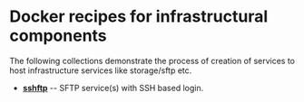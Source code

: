 # Docker recipes for infrastructural components

The following collections demonstrate the process of creation of services to host infrastructure services like storage/sftp etc.

- **[sshftp](./sshftp/)** -- SFTP service(s) with SSH based login.